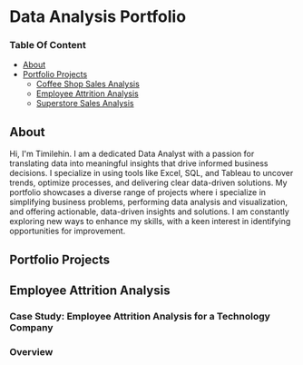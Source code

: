 # Data Analysis Portfolio

  ### Table Of Content
  - [About](#About)
  - [Portfolio Projects](#PortfolioProjects)
      - [Coffee Shop Sales Analysis](#CoffeeShopSalesAnalysis)
      - [Employee Attrition Analysis](#EmployeeAttritionAnalysis)
      - [Superstore Sales Analysis](#SuperstoreSalesAnalysis)

  ## About
Hi, I'm Timilehin. I am a dedicated Data Analyst with a passion for translating data into meaningful insights that drive informed business decisions. I specialize in using tools like Excel, SQL, and Tableau to uncover trends, optimize processes, and delivering clear data-driven solutions. My portfolio showcases a diverse range of projects where i specialize in simplifying business problems, performing data analysis and visualization, and offering actionable, data-driven insights and solutions.
I am constantly exploring new ways to enhance my skills, with a keen interest in identifying opportunities for improvement.

 ## Portfolio Projects
 ## Employee Attrition Analysis
   ### Case Study: Employee Attrition Analysis for a Technology Company
   ### Overview
  

